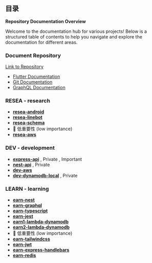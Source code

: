 <!-- 
CONCEPT 
![matt-kohr-matt-kohr-arcticbase-layout](https://user-images.githubusercontent.com/73060136/153707971-66535b74-dc7a-4157-8b36-15573edf5a7d.jpeg)
-->

## 目录 

**Repository Documentation Overview**

Welcome to the documentation hub for various projects! Below is a structured table of contents to help you navigate and explore the documentation for different areas.

### Document Repository
[Link to Repository](https://github.com/989Q/docs)

- [Flutter Documentation](https://github.com/989Q/docs/flutter)
- [Git Documentation](https://github.com/989Q/docs/git)
- [GraphQL Documentation](https://github.com/989Q/graphql)

### RESEA - research
- [**resea-android**](https://github.com/989Q/resea-android)
- [**resea-linebot**](https://github.com/989Q/resea-linebot)
- [**resea-schema**](https://github.com/989Q/resea-schema) 
- 🥀 低重要性 (low importance)
- [**resea-aws**](https://github.com/989Q/resea-aws)


### DEV - development
- [**express-api**](https://github.com/989Q/express-api) , Private , Important  
- [**nest-api**](https://github.com/989Q/nest-api) , Private
- [**dev-aws**](https://github.com/989Q/dev-aws) 
- [**dev-dynamodb-local**](https://github.com/989Q/dev-dynamodb-local) , Private


### LEARN - learning
- [**earn-nest**](https://github.com/989Q/earn_nest)  
- [**earn-graphql**](https://github.com/989Q/earn-graphql)
- [**earn-typescript**](https://github.com/989Q/earn-typescript)                                        
- [**earn-jest**](https://github.com/989Q/earn-jest)               
- [**earn1-lambda-dynamodb**](https://github.com/989Q/earn-lambd-dynamodb)   
- [**earn2-lambda-dynamodb**](https://github.com/989Q/earn-lambda-dynamodb) 
- 🥀 低重要性 (low importance)
- [**earn-tailwindcss**](https://github.com/989Q/earn-tailwindcss)
- [**earn-jwt**](https://github.com/989Q/earn-jwt) 
- [**earn-express-handlebars**](https://github.com/989Q/earn-express-handlebars) 
- [**earn-redis**](https://github.com/989Q/earn-Redis) 
